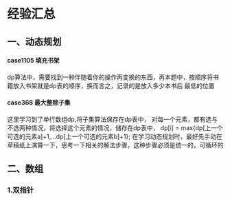 # 经验汇总
## 一、动态规划
#### case1105 填充书架
dp算法中，需要找到一种伴随着你的操作再变换的东西，再本题中，按顺序将书籍放入书架就是dp表的顺序，换而言之，记录的是放入多少本书后
最低的位置
#### case368 最大整除子集
这里学习到了单行数组dp,将子集算法保存在dp表中， 对每一个元素，都有选与不选两种情况，将选择这个元素的情况，储存在dp表中，
dp[i] = max{dp[上一个可选的元素a]+1,...dp[上一个可选的元素b]+1};
在学习动态规划时，最好先手动在草稿纸上演算一下，思考一下相关的解法步骤，这种步骤必须是统一的，可循环的

## 二、数组
### 1.双指针